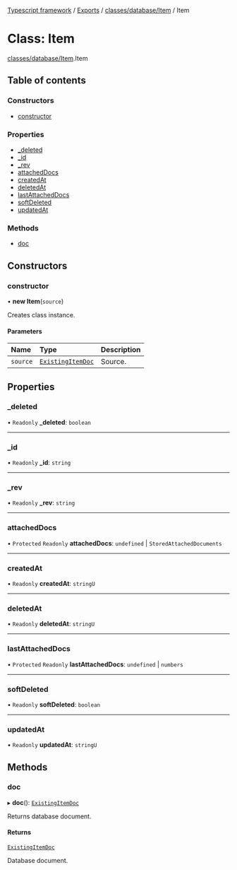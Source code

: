 [Typescript framework](../index.md) / [Exports](../modules.md) / [classes/database/Item](../modules/classes_database_Item.md) / Item

# Class: Item

[classes/database/Item](../modules/classes_database_Item.md).Item

## Table of contents

### Constructors

- [constructor](classes_database_Item.Item.md#constructor)

### Properties

- [\_deleted](classes_database_Item.Item.md#_deleted)
- [\_id](classes_database_Item.Item.md#_id)
- [\_rev](classes_database_Item.Item.md#_rev)
- [attachedDocs](classes_database_Item.Item.md#attacheddocs)
- [createdAt](classes_database_Item.Item.md#createdat)
- [deletedAt](classes_database_Item.Item.md#deletedat)
- [lastAttachedDocs](classes_database_Item.Item.md#lastattacheddocs)
- [softDeleted](classes_database_Item.Item.md#softdeleted)
- [updatedAt](classes_database_Item.Item.md#updatedat)

### Methods

- [doc](classes_database_Item.Item.md#doc)

## Constructors

### constructor

• **new Item**(`source`)

Creates class instance.

#### Parameters

| Name | Type | Description |
| :------ | :------ | :------ |
| `source` | [`ExistingItemDoc`](../interfaces/classes_database_Item.ExistingItemDoc.md) | Source. |

## Properties

### \_deleted

• `Readonly` **\_deleted**: `boolean`

___

### \_id

• `Readonly` **\_id**: `string`

___

### \_rev

• `Readonly` **\_rev**: `string`

___

### attachedDocs

• `Protected` `Readonly` **attachedDocs**: `undefined` \| `StoredAttachedDocuments`

___

### createdAt

• `Readonly` **createdAt**: `stringU`

___

### deletedAt

• `Readonly` **deletedAt**: `stringU`

___

### lastAttachedDocs

• `Protected` `Readonly` **lastAttachedDocs**: `undefined` \| `numbers`

___

### softDeleted

• `Readonly` **softDeleted**: `boolean`

___

### updatedAt

• `Readonly` **updatedAt**: `stringU`

## Methods

### doc

▸ **doc**(): [`ExistingItemDoc`](../interfaces/classes_database_Item.ExistingItemDoc.md)

Returns database document.

#### Returns

[`ExistingItemDoc`](../interfaces/classes_database_Item.ExistingItemDoc.md)

Database document.
